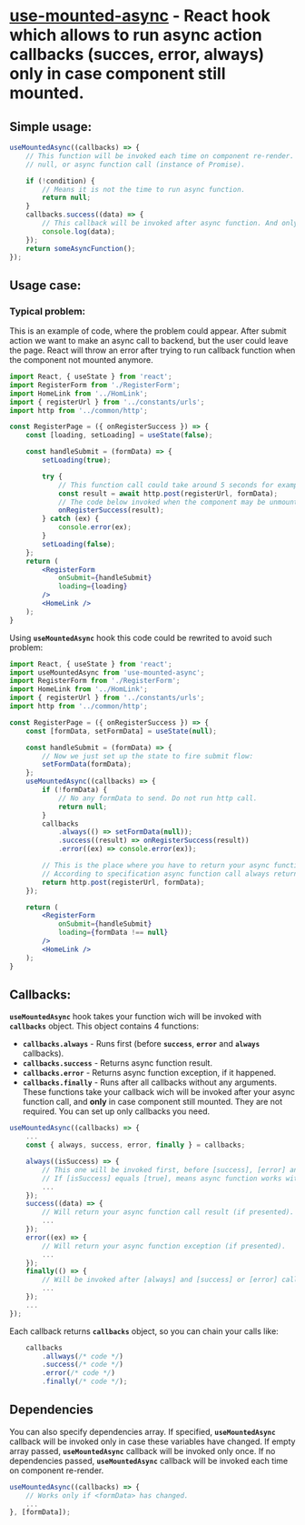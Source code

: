 # [use-mounted-async](https://github.com/thenoiro/use-async-mounted.hook) - React hook which allows to run async action callbacks (succes, error, always) only in case component still mounted.

## Simple usage:
```jsx
useMountedAsync((callbacks) => {
    // This function will be invoked each time on component re-render. It should return
    // null, or async function call (instance of Promise).

    if (!condition) {
        // Means it is not the time to run async function.
        return null;
    }
    callbacks.success((data) => {
        // This callback will be invoked after async function. And only in case component still mounted.
        console.log(data);
    });
    return someAsyncFunction();
});
```

## Usage case:
### Typical problem:
This is an example of code, where the problem could appear. After submit action we want to make an async call to backend, but the user could leave the page. React will throw an error after trying to run callback function when the component not mounted anymore.
```jsx
import React, { useState } from 'react';
import RegisterForm from './RegisterForm';
import HomeLink from '../HomLink';
import { registerUrl } from '../constants/urls';
import http from '../common/http';

const RegisterPage = ({ onRegisterSuccess }) => {
    const [loading, setLoading] = useState(false);

    const handleSubmit = (formData) => {
        setLoading(true);

        try {
            // This function call could take around 5 seconds for example:
            const result = await http.post(registerUrl, formData);
            // The code below invoked when the component may be unmounted, because the user left the page.
            onRegisterSuccess(result);
        } catch (ex) {
            console.error(ex);
        }
        setLoading(false);
    };
    return (
        <RegisterForm
            onSubmit={handleSubmit}
            loading={loading}
        />
        <HomeLink />
    );
}
```
Using **`useMountedAsync`** hook this code could be rewrited to avoid such problem:
```jsx
import React, { useState } from 'react';
import useMountedAsync from 'use-mounted-async';
import RegisterForm from './RegisterForm';
import HomeLink from '../HomLink';
import { registerUrl } from '../constants/urls';
import http from '../common/http';

const RegisterPage = ({ onRegisterSuccess }) => {
    const [formData, setFormData] = useState(null);

    const handleSubmit = (formData) => {
        // Now we just set up the state to fire submit flow:
        setFormData(formData);
    };
    useMountedAsync((callbacks) => {
        if (!formData) {
            // No any formData to send. Do not run http call.
            return null;
        }
        callbacks
            .always(() => setFormData(null));
            .success((result) => onRegisterSuccess(result))
            .error((ex) => console.error(ex));

        // This is the place where you have to return your async function call.
        // According to specification async function call always returns instance of Promise.
        return http.post(registerUrl, formData);
    });

    return (
        <RegisterForm
            onSubmit={handleSubmit}
            loading={formData !== null}
        />
        <HomeLink />
    );
}
```

## Callbacks:
**`useMountedAsync`** hook takes your function wich will be invoked with **`callbacks`** object. This object contains 4 functions:
+ **`callbacks.always`** - Runs first (before **`success`**, **`error`** and **`always`** callbacks).
+ **`callbacks.success`** - Returns async function result.
+ **`callbacks.error`** - Returns async function exception, if it happened.
+ **`callbacks.finally`** - Runs after all callbacks without any arguments.
These functions take your callback wich will be invoked after your async function call, and **only** in case component still mounted. They are not required. You can set up only callbacks you need.
```jsx
useMountedAsync((callbacks) => {
    ...
    const { always, success, error, finally } = callbacks;

    always((isSuccess) => {
        // This one will be invoked first, before [success], [error] and [finally] callbacks.
        // If [isSuccess] equals [true], means async function works without exceptions.
        ...
    });
    success((data) => {
        // Will return your async function call result (if presented).
        ...
    });
    error((ex) => {
        // Will return your async function exception (if presented).
        ...
    });
    finally(() => {
        // Will be invoked after [always] and [success] or [error] callbacks with no arguments.
        ...
    });
    ...
});
```
Each callback returns **`callbacks`** object, so you can chain your calls like:
```jsx
    callbacks
        .allways(/* code */)
        .success(/* code */)
        .error(/* code */)
        .finally(/* code */);
```

## Dependencies
You can also specify dependencies array.
If specified, **`useMountedAsync`** callback will be invoked only in case these variables have changed.
If empty array passed, **`useMountedAsync`** callback will be invoked only once.
If no dependencies passed, **`useMountedAsync`** callback will be invoked each time on component re-render.
```jsx
useMountedAsync((callbacks) => {
    // Works only if <formData> has changed.
    ...
}, [formData]);
```